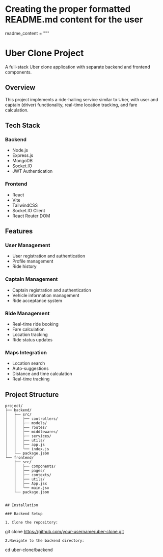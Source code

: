 # Creating the proper formatted README.md content for the user
readme_content = """
# Uber Clone Project

A full-stack Uber clone application with separate backend and frontend components.

## Overview

This project implements a ride-hailing service similar to Uber, with user and captain (driver) functionality, real-time location tracking, and fare calculation.

## Tech Stack

### Backend
- Node.js
- Express.js
- MongoDB
- Socket.IO
- JWT Authentication

### Frontend
- React
- Vite
- TailwindCSS
- Socket.IO Client
- React Router DOM

## Features

### User Management
- User registration and authentication
- Profile management
- Ride history

### Captain Management
- Captain registration and authentication
- Vehicle information management
- Ride acceptance system

### Ride Management
- Real-time ride booking
- Fare calculation
- Location tracking
- Ride status updates

### Maps Integration
- Location search
- Auto-suggestions
- Distance and time calculation
- Real-time tracking

## Project Structure

```plaintext
project/
├── backend/
│   ├── src/
│   │   ├── controllers/
│   │   ├── models/
│   │   ├── routes/
│   │   ├── middlewares/
│   │   ├── services/
│   │   ├── utils/
│   │   ├── app.js
│   │   └── index.js
│   └── package.json
└── frontend/
    ├── src/
    │   ├── components/
    │   ├── pages/
    │   ├── contexts/
    │   ├── utils/
    │   ├── App.jsx
    │   └── main.jsx
    └── package.json


## Installation

### Backend Setup

1. Clone the repository:
   ```
   git clone https://github.com/your-username/uber-clone.git
```
2.Navigate to the backend directory:
```
cd uber-clone/backend
```
